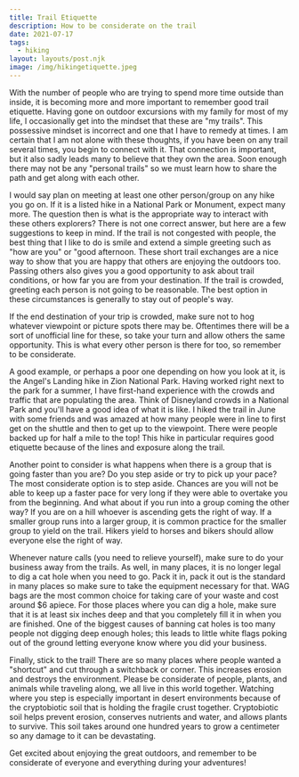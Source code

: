 ```yaml
---
title: Trail Etiquette
description: How to be considerate on the trail
date: 2021-07-17
tags:
  - hiking
layout: layouts/post.njk
image: /img/hikingetiquette.jpeg
---
```


With the number of people who are trying to spend more time outside than inside, it is becoming more and more important to remember good trail etiquette. Having gone on outdoor excursions with my family for most of my life, I occasionally get into the mindset that these are "my trails". This possessive mindset is incorrect and one that I have to remedy at times. I am certain that I am not alone with these thoughts, if you have been on any trail several times, you begin to connect with it. That connection is important, but it also sadly leads many to believe that they own the area. Soon enough there may not be any "personal trails" so we must learn how to share the path and get along with each other.

I would say plan on meeting at least one other person/group on any hike you go on. If it is a listed hike in a National Park or Monument, expect many more. The question then is what is the appropriate way to interact with these others explorers? There is not one correct answer, but here are a few suggestions to keep in mind. If the trail is not congested with people, the best thing that I like to do is smile and extend a simple greeting such as "how are you" or "good afternoon. These short trail exchanges are a nice way to show that you are happy that others are enjoying the outdoors too. Passing others also gives you a good opportunity to ask about trail conditions, or how far you are from your destination. If the trail is crowded, greeting each person is not going to be reasonable. The best option in these circumstances is generally to stay out of people's way. 

If the end destination of your trip is crowded, make sure not to hog whatever viewpoint or picture spots there may be. Oftentimes there will be a sort of unofficial line for these, so take your turn and allow others the same opportunity. This is what every other person is there for too, so remember to be considerate. 

A good example, or perhaps a poor one depending on how you look at it, is the Angel's Landing hike in Zion National Park. Having worked right next to the park for a summer, I have first-hand experience with the crowds and traffic that are populating the area. Think of Disneyland crowds in a National Park and you'll have a good idea of what it is like. I hiked the trail in June with some friends and was amazed at how many people were in line to first get on the shuttle and then to get up to the viewpoint. There were people backed up for half a mile to the top! This hike in particular requires good etiquette because of the lines and exposure along the trail. 

Another point to consider is what happens when there is a group that is going faster than you are? Do you step aside or try to pick up your pace? The most considerate option is to step aside. Chances are you will not be able to keep up a faster pace for very long if they were able to overtake you from the beginning. And what about if you run into a group coming the other way? If you are on a hill whoever is ascending gets the right of way. If a smaller group runs into a larger group, it is common practice for the smaller group to yield on the trail. Hikers yield to horses and bikers should allow everyone else the right of way.

Whenever nature calls (you need to relieve yourself), make sure to do your business away from the trails. As well, in many places, it is no longer legal to dig a cat hole when you need to go. Pack it in, pack it out is the standard in many places so make sure to take the equipment necessary for that. WAG bags are the most common choice for taking care of your waste and cost around $6 apiece. For those places where you can dig a hole, make sure that it is at least six inches deep and that you completely fill it in when you are finished. One of the biggest causes of banning cat holes is too many people not digging deep enough holes; this leads to little white flags poking out of the ground letting everyone know where you did your business.

Finally, stick to the trail! There are so many places where people wanted a "shortcut" and cut through a switchback or corner. This increases erosion and destroys the environment. Please be considerate of people, plants, and animals while traveling along, we all live in this world together. Watching where you step is especially important in desert environments because of the cryptobiotic soil that is holding the fragile crust together. Cryptobiotic soil helps prevent erosion, conserves nutrients and water, and allows plants to survive. This soil takes around one hundred years to grow a centimeter so any damage to it can be devastating.

Get excited about enjoying the great outdoors, and remember to be considerate of everyone and everything during your adventures!